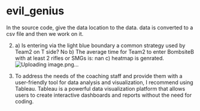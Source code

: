 # evil_genius

In the source code, give the data location to the data. data is converted to a csv file and then we work on it.

2)   a) Is entering via the light blue boundary a common strategy used by Team2 on T side? No
    b) The average time for Team2 to enter BombsiteB with at least 2 rifles or SMGs is: nan
    c) heatmap is genrated.![Uploading image.png…]()
    
    
3)  To address the needs of the coaching staff and provide them with a user-friendly tool for data analysis and visualization, I recommend using Tableau. Tableau is a powerful data visualization platform that allows users to create interactive dashboards and reports without the need for coding.
